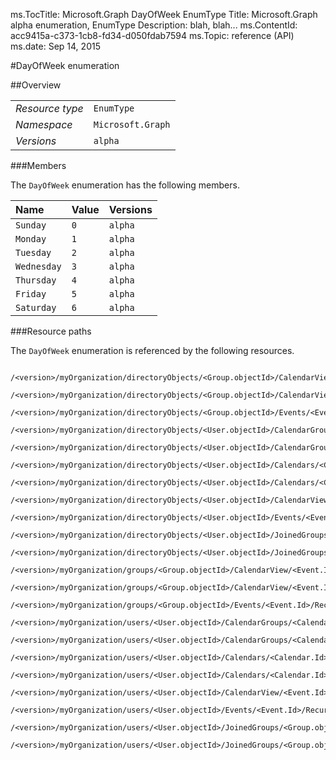 ms.TocTitle: Microsoft.Graph DayOfWeek EnumType
Title: Microsoft.Graph alpha  enumeration, EnumType
Description: blah, blah...
ms.ContentId: acc9415a-c373-1cb8-fd34-d050fdab7594
ms.Topic: reference (API)
ms.date: Sep 14, 2015

#DayOfWeek enumeration

 



<a name="msg-enum-type-DayOfWeek"> </a>
##Overview

|  |  | 
| :-- | :-- | 
| _Resource type_ | `EnumType` | 
| _Namespace_ | `Microsoft.Graph` | 
| _Versions_ | `alpha` | 


###Members

The `DayOfWeek` enumeration has the following members. 

| Name | Value | Versions | 
| :-- | :-- | :-- | 
| `Sunday` | `0` | `alpha` | 
| `Monday` | `1` | `alpha` | 
| `Tuesday` | `2` | `alpha` | 
| `Wednesday` | `3` | `alpha` | 
| `Thursday` | `4` | `alpha` | 
| `Friday` | `5` | `alpha` | 
| `Saturday` | `6` | `alpha` | 


###Resource paths

The `DayOfWeek` enumeration is referenced by the following resources. 

```no-highlight
	/<version>/myOrganization/directoryObjects/<Group.objectId>/CalendarView/<Event.Id>/Instances/<Event.Id>/Recurrence/Pattern/FirstDayOfWeek
	/<version>/myOrganization/directoryObjects/<Group.objectId>/CalendarView/<Event.Id>/Recurrence/Pattern/FirstDayOfWeek
	/<version>/myOrganization/directoryObjects/<Group.objectId>/Events/<Event.Id>/Recurrence/Pattern/FirstDayOfWeek
	/<version>/myOrganization/directoryObjects/<User.objectId>/CalendarGroups/<CalendarGroup.Id>/Calendars/<Calendar.Id>/CalendarView/<Event.Id>/Recurrence/Pattern/FirstDayOfWeek
	/<version>/myOrganization/directoryObjects/<User.objectId>/CalendarGroups/<CalendarGroup.Id>/Calendars/<Calendar.Id>/Events/<Event.Id>/Recurrence/Pattern/FirstDayOfWeek
	/<version>/myOrganization/directoryObjects/<User.objectId>/Calendars/<Calendar.Id>/CalendarView/<Event.Id>/Recurrence/Pattern/FirstDayOfWeek
	/<version>/myOrganization/directoryObjects/<User.objectId>/Calendars/<Calendar.Id>/Events/<Event.Id>/Recurrence/Pattern/FirstDayOfWeek
	/<version>/myOrganization/directoryObjects/<User.objectId>/CalendarView/<Event.Id>/Recurrence/Pattern/FirstDayOfWeek
	/<version>/myOrganization/directoryObjects/<User.objectId>/Events/<Event.Id>/Recurrence/Pattern/FirstDayOfWeek
	/<version>/myOrganization/directoryObjects/<User.objectId>/JoinedGroups/<Group.objectId>/CalendarView/<Event.Id>/Recurrence/Pattern/FirstDayOfWeek
	/<version>/myOrganization/directoryObjects/<User.objectId>/JoinedGroups/<Group.objectId>/Events/<Event.Id>/Recurrence/Pattern/FirstDayOfWeek
	/<version>/myOrganization/groups/<Group.objectId>/CalendarView/<Event.Id>/Instances/<Event.Id>/Recurrence/Pattern/FirstDayOfWeek
	/<version>/myOrganization/groups/<Group.objectId>/CalendarView/<Event.Id>/Recurrence/Pattern/FirstDayOfWeek
	/<version>/myOrganization/groups/<Group.objectId>/Events/<Event.Id>/Recurrence/Pattern/FirstDayOfWeek
	/<version>/myOrganization/users/<User.objectId>/CalendarGroups/<CalendarGroup.Id>/Calendars/<Calendar.Id>/CalendarView/<Event.Id>/Recurrence/Pattern/FirstDayOfWeek
	/<version>/myOrganization/users/<User.objectId>/CalendarGroups/<CalendarGroup.Id>/Calendars/<Calendar.Id>/Events/<Event.Id>/Recurrence/Pattern/FirstDayOfWeek
	/<version>/myOrganization/users/<User.objectId>/Calendars/<Calendar.Id>/CalendarView/<Event.Id>/Recurrence/Pattern/FirstDayOfWeek
	/<version>/myOrganization/users/<User.objectId>/Calendars/<Calendar.Id>/Events/<Event.Id>/Recurrence/Pattern/FirstDayOfWeek
	/<version>/myOrganization/users/<User.objectId>/CalendarView/<Event.Id>/Recurrence/Pattern/FirstDayOfWeek
	/<version>/myOrganization/users/<User.objectId>/Events/<Event.Id>/Recurrence/Pattern/FirstDayOfWeek
	/<version>/myOrganization/users/<User.objectId>/JoinedGroups/<Group.objectId>/CalendarView/<Event.Id>/Recurrence/Pattern/FirstDayOfWeek
	/<version>/myOrganization/users/<User.objectId>/JoinedGroups/<Group.objectId>/Events/<Event.Id>/Recurrence/Pattern/FirstDayOfWeek```





